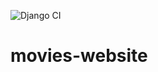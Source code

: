 ![Django CI](https://github.com/pablomigliasso/movies-website/workflows/Django%20CI/badge.svg)
# movies-website

